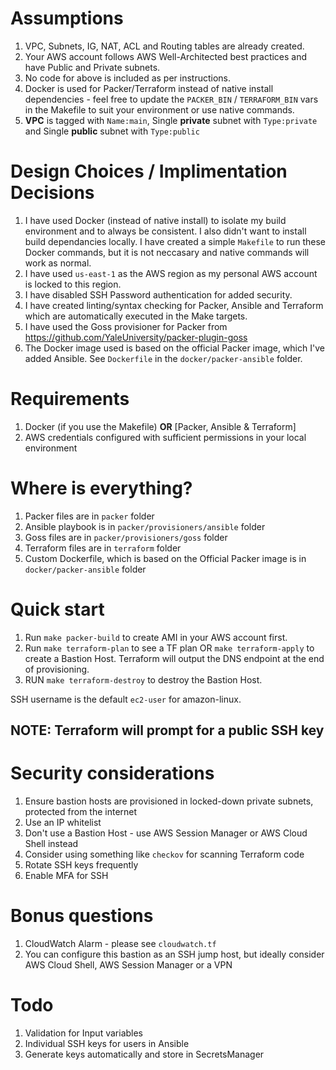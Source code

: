 # Assumptions

1. VPC, Subnets, IG, NAT, ACL and Routing tables are already created.
2. Your AWS account follows AWS Well-Architected best practices and have Public and Private subnets.
3. No code for above is included as per instructions.
4. Docker is used for Packer/Terraform instead of native install dependencies - feel free to update the `PACKER_BIN` / `TERRAFORM_BIN` vars in the Makefile to suit your environment or use native commands.
5. **VPC** is tagged with `Name:main`, Single **private** subnet with `Type:private` and Single **public** subnet with `Type:public`

# Design Choices / Implimentation Decisions

1. I have used Docker (instead of native install) to isolate my build environment and to always be consistent. I also didn't want to install build dependancies locally. I have created a simple `Makefile` to run these Docker commands, but it is not neccasary and native commands will work as normal.
2. I have used `us-east-1` as the AWS region as my personal AWS account is locked to this region.
3. I have disabled SSH Password authentication for added security.
4. I have created linting/syntax checking for Packer, Ansible and Terraform which are automatically executed in the Make targets.
5. I have used the Goss provisioner for Packer from https://github.com/YaleUniversity/packer-plugin-goss
6. The Docker image used is based on the official Packer image, which I've added Ansible. See `Dockerfile` in the `docker/packer-ansible` folder.

# Requirements

1. Docker (if you use the Makefile) **OR** [Packer, Ansible & Terraform]
2. AWS credentials configured with sufficient permissions in your local environment

# Where is everything?

1. Packer files are in `packer` folder
2. Ansible playbook is in `packer/provisioners/ansible` folder
3. Goss files are in `packer/provisioners/goss` folder
4. Terraform files are in `terraform` folder
5. Custom Dockerfile, which is based on the Official Packer image is in `docker/packer-ansible` folder

# Quick start

1. Run `make packer-build` to create AMI in your AWS account first.
2. Run `make terraform-plan` to see a TF plan OR `make terraform-apply` to create a Bastion Host. Terraform will output the DNS endpoint at the end of provisioning.
3. RUN `make terraform-destroy` to destroy the Bastion Host.

SSH username is the default `ec2-user` for amazon-linux.

## NOTE: Terraform will prompt for a public SSH key

# Security considerations

1. Ensure bastion hosts are provisioned in locked-down private subnets, protected from the internet
2. Use an IP whitelist
3. Don't use a Bastion Host - use AWS Session Manager or AWS Cloud Shell instead
4. Consider using something like `checkov` for scanning Terraform code
5. Rotate SSH keys frequently
6. Enable MFA for SSH

# Bonus questions
1. CloudWatch Alarm - please see `cloudwatch.tf`
2. You can configure this bastion as an SSH jump host, but ideally consider AWS Cloud Shell, AWS Session Manager or a VPN

# Todo
1. Validation for Input variables
2. Individual SSH keys for users in Ansible
3. Generate keys automatically and store in SecretsManager
